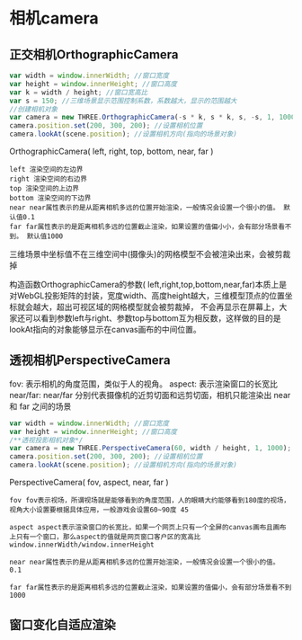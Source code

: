 # 相机camera

## 正交相机OrthographicCamera

```js
var width = window.innerWidth; //窗口宽度
var height = window.innerHeight; //窗口高度
var k = width / height; //窗口宽高比
var s = 150; //三维场景显示范围控制系数，系数越大，显示的范围越大
//创建相机对象
var camera = new THREE.OrthographicCamera(-s * k, s * k, s, -s, 1, 1000);
camera.position.set(200, 300, 200); //设置相机位置
camera.lookAt(scene.position); //设置相机方向(指向的场景对象)
```

OrthographicCamera( left, right, top, bottom, near, far )

```
left 渲染空间的左边界
right 渲染空间的右边界
top 渲染空间的上边界
bottom 渲染空间的下边界
near near属性表示的是从距离相机多远的位置开始渲染，一般情况会设置一个很小的值。 默认值0.1
far far属性表示的是距离相机多远的位置截止渲染，如果设置的值偏小小，会有部分场景看不到。 默认值1000
```

三维场景中坐标值不在三维空间中(摄像头)的网格模型不会被渲染出来，会被剪裁掉

构造函数OrthographicCamera的参数( left,right,top,bottom,near,far)本质上是对WebGL投影矩阵的封装，宽度width、高度height越大，三维模型顶点的位置坐标就会越大，超出可视区域的网格模型就会被剪裁掉， 不会再显示在屏幕上，大家还可以看到参数left与right、参数top与bottom互为相反数，这样做的目的是lookAt指向的对象能够显示在canvas画布的中间位置。

## 透视相机PerspectiveCamera

fov: 表示相机的角度范围，类似于人的视角。
aspect: 表示渲染窗口的长宽比
near/far: near/far 分别代表摄像机的近剪切面和远剪切面，相机只能渲染出 near 和 far 之间的场景

```js
var width = window.innerWidth; //窗口宽度
var height = window.innerHeight; //窗口高度
/**透视投影相机对象*/
var camera = new THREE.PerspectiveCamera(60, width / height, 1, 1000);
camera.position.set(200, 300, 200); //设置相机位置
camera.lookAt(scene.position); //设置相机方向(指向的场景对象)
```

PerspectiveCamera( fov, aspect, near, far )

```
fov fov表示视场，所谓视场就是能够看到的角度范围，人的眼睛大约能够看到180度的视场，视角大小设置要根据具体应用，一般游戏会设置60~90度 45

aspect aspect表示渲染窗口的长宽比，如果一个网页上只有一个全屏的canvas画布且画布上只有一个窗口，那么aspect的值就是网页窗口客户区的宽高比 window.innerWidth/window.innerHeight

near near属性表示的是从距离相机多远的位置开始渲染，一般情况会设置一个很小的值。 0.1

far far属性表示的是距离相机多远的位置截止渲染，如果设置的值偏小，会有部分场景看不到 1000
```

## 窗口变化自适应渲染
